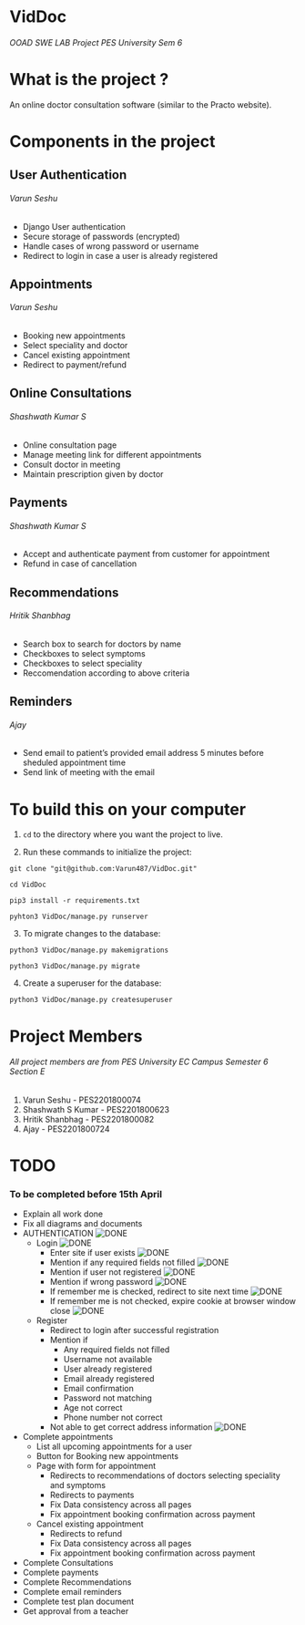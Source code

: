 # VidDoc
###### OOAD SWE LAB Project PES University Sem 6 

# What is the project ?

An online doctor consultation software (similar to the Practo website).

# Components in the project

## User Authentication
###### Varun Seshu
- Django User authentication
- Secure storage of passwords (encrypted)
- Handle cases of wrong password or username
- Redirect to login in case a user is already registered

## Appointments
###### Varun Seshu
- Booking new appointments
- Select speciality and doctor
- Cancel existing appointment
- Redirect to payment/refund

## Online Consultations
###### Shashwath Kumar S
- Online consultation page
- Manage meeting link for different appointments
- Consult doctor in meeting
- Maintain prescription given by doctor

## Payments
###### Shashwath Kumar S
- Accept and authenticate payment from customer for appointment
- Refund in case of cancellation

## Recommendations
###### Hritik Shanbhag
- Search box to search for doctors by name
- Checkboxes to select symptoms
- Checkboxes to select speciality
- Reccomendation according to above criteria

## Reminders
###### Ajay
- Send email to patient’s provided email address 5 minutes before sheduled appointment time
- Send link of meeting with the email

# To build this on your computer

1. ```cd``` to the directory where you want the project to live.

2. Run these commands to initialize the project:

```
git clone "git@github.com:Varun487/VidDoc.git"

cd VidDoc

pip3 install -r requirements.txt

pyhton3 VidDoc/manage.py runserver
```
3. To migrate changes to the database:
```
python3 VidDoc/manage.py makemigrations

python3 VidDoc/manage.py migrate
```
4. Create a superuser for the database:
```
python3 VidDoc/manage.py createsuperuser
```

# Project Members
###### All project members are from PES University EC Campus Semester 6 Section E

1. Varun Seshu - PES2201800074
2. Shashwath S Kumar - PES2201800623 
3. Hritik Shanbhag - PES2201800082
4. Ajay - PES2201800724

# TODO
### To be completed before 15th April
- Explain all work done
- Fix all diagrams and documents
- AUTHENTICATION ![DONE](https://img.shields.io/badge/FEATURE-INPROGRESS-blue)
  - Login ![DONE](https://img.shields.io/badge/-DONE-brightgreen)
    - Enter site if user exists ![DONE](https://img.shields.io/badge/-DONE-brightgreen)
    - Mention if any required fields not filled ![DONE](https://img.shields.io/badge/-DONE-brightgreen)
    - Mention if user not registered ![DONE](https://img.shields.io/badge/-DONE-brightgreen)
    - Mention if wrong password ![DONE](https://img.shields.io/badge/-DONE-brightgreen)
    - If remember me is checked, redirect to site next time ![DONE](https://img.shields.io/badge/-DONE-brightgreen)
    - If remember me is not checked, expire cookie at browser window close ![DONE](https://img.shields.io/badge/-DONE-brightgreen)
  - Register
    - Redirect to login after successful registration
    - Mention if
      - Any required fields not filled
      - Username not available
      - User already registered  
      - Email already registered
      - Email confirmation
      - Password not matching
      - Age not correct
      - Phone number not correct
    - Not able to get correct address information ![DONE](https://img.shields.io/badge/BUG-red)
- Complete appointments
  - List all upcoming appointments for a user
  - Button for Booking new appointments
  - Page with form for appointment
    - Redirects to recommendations of doctors selecting speciality and symptoms
    - Redirects to payments
    - Fix Data consistency across all pages
    - Fix appointment booking confirmation across payment
  - Cancel existing appointment
    - Redirects to refund
    - Fix Data consistency across all pages
    - Fix appointment booking confirmation across payment
- Complete Consultations
- Complete payments
- Complete Recommendations
- Complete email reminders
- Complete test plan document
- Get approval from a teacher

